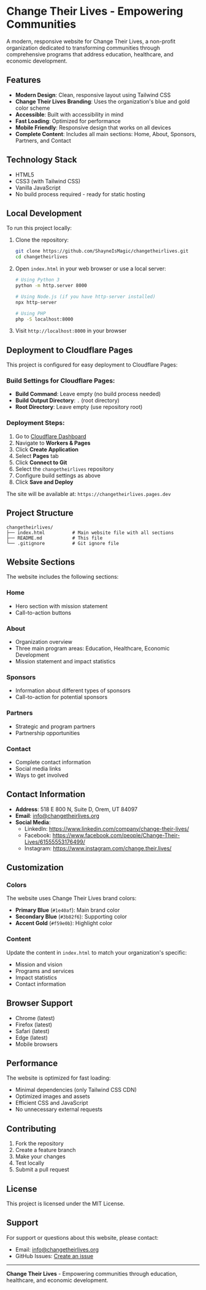 # Change Their Lives - Empowering Communities

A modern, responsive website for Change Their Lives, a non-profit organization dedicated to transforming communities through comprehensive programs that address education, healthcare, and economic development.

## Features

- **Modern Design**: Clean, responsive layout using Tailwind CSS
- **Change Their Lives Branding**: Uses the organization's blue and gold color scheme
- **Accessible**: Built with accessibility in mind
- **Fast Loading**: Optimized for performance
- **Mobile Friendly**: Responsive design that works on all devices
- **Complete Content**: Includes all main sections: Home, About, Sponsors, Partners, and Contact

## Technology Stack

- HTML5
- CSS3 (with Tailwind CSS)
- Vanilla JavaScript
- No build process required - ready for static hosting

## Local Development

To run this project locally:

1. Clone the repository:
   ```bash
   git clone https://github.com/ShayneIsMagic/changetheirlives.git
   cd changetheirlives
   ```

2. Open `index.html` in your web browser or use a local server:
   ```bash
   # Using Python 3
   python -m http.server 8000
   
   # Using Node.js (if you have http-server installed)
   npx http-server
   
   # Using PHP
   php -S localhost:8000
   ```

3. Visit `http://localhost:8000` in your browser

## Deployment to Cloudflare Pages

This project is configured for easy deployment to Cloudflare Pages:

### Build Settings for Cloudflare Pages:
- **Build Command**: Leave empty (no build process needed)
- **Build Output Directory**: `.` (root directory)
- **Root Directory**: Leave empty (use repository root)

### Deployment Steps:

1. Go to [Cloudflare Dashboard](https://dash.cloudflare.com)
2. Navigate to **Workers & Pages**
3. Click **Create Application**
4. Select **Pages** tab
5. Click **Connect to Git**
6. Select the `changetheirlives` repository
7. Configure build settings as above
8. Click **Save and Deploy**

The site will be available at: `https://changetheirlives.pages.dev`

## Project Structure

```
changetheirlives/
├── index.html          # Main website file with all sections
├── README.md           # This file
└── .gitignore          # Git ignore file
```

## Website Sections

The website includes the following sections:

### Home
- Hero section with mission statement
- Call-to-action buttons

### About
- Organization overview
- Three main program areas: Education, Healthcare, Economic Development
- Mission statement and impact statistics

### Sponsors
- Information about different types of sponsors
- Call-to-action for potential sponsors

### Partners
- Strategic and program partners
- Partnership opportunities

### Contact
- Complete contact information
- Social media links
- Ways to get involved

## Contact Information

- **Address**: 518 E 800 N, Suite D, Orem, UT 84097
- **Email**: info@changetheirlives.org
- **Social Media**:
  - LinkedIn: https://www.linkedin.com/company/change-their-lives/
  - Facebook: https://www.facebook.com/people/Change-Their-Lives/61555553176499/
  - Instagram: https://www.instagram.com/change.their.lives/

## Customization

### Colors
The website uses Change Their Lives brand colors:
- **Primary Blue** (`#1e40af`): Main brand color
- **Secondary Blue** (`#3b82f6`): Supporting color
- **Accent Gold** (`#f59e0b`): Highlight color

### Content
Update the content in `index.html` to match your organization's specific:
- Mission and vision
- Programs and services
- Impact statistics
- Contact information

## Browser Support

- Chrome (latest)
- Firefox (latest)
- Safari (latest)
- Edge (latest)
- Mobile browsers

## Performance

The website is optimized for fast loading:
- Minimal dependencies (only Tailwind CSS CDN)
- Optimized images and assets
- Efficient CSS and JavaScript
- No unnecessary external requests

## Contributing

1. Fork the repository
2. Create a feature branch
3. Make your changes
4. Test locally
5. Submit a pull request

## License

This project is licensed under the MIT License.

## Support

For support or questions about this website, please contact:
- Email: info@changetheirlives.org
- GitHub Issues: [Create an issue](https://github.com/ShayneIsMagic/changetheirlives/issues)

---

**Change Their Lives** - Empowering communities through education, healthcare, and economic development. 